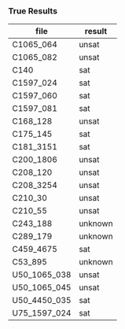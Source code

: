 
### True Results

| file         | result  |
| ------------ | ------- |
| C1065_064    | unsat   |
| C1065_082    | unsat   |
| C140         | sat     |
| C1597_024    | sat     |
| C1597_060    | sat     |
| C1597_081    | sat     |
| C168_128     | unsat   |
| C175_145     | sat     |
| C181_3151    | sat     |
| C200_1806    | unsat   |
| C208_120     | unsat   |
| C208_3254    | unsat   |
| C210_30      | unsat   |
| C210_55      | unsat   |
| C243_188     | unknown |
| C289_179     | unknown | unsat, probably
| C459_4675    | sat     |
| C53_895      | unknown | sat
| U50_1065_038 | unsat   |
| U50_1065_045 | unsat   |
| U50_4450_035 | sat     |
| U75_1597_024 | sat     |
